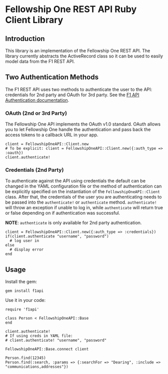 Fellowship One REST API Ruby Client Library
===========================================

Introduction
------------
This library is an implementation of the Fellowship One REST API.  The library currently abstracts the ActiveRecord class so it can be used to easily model data from the F1 REST API.

Two Authentication Methods
--------------------------
The F1 REST API uses two methods to authenticate the user to the API: credentials for 2nd party and OAuth for 3rd party.  See the [F1 API Authentication documentation](http://developer.fellowshipone.com/docs/v1/Util/AuthDocs.help).

### OAuth (2nd or 3rd Party)

The Fellowship One API implements the OAuth v1.0 standard.  OAuth allows you to let Fellowship One handle the authentication and pass back the access tokens to a callback URL in your app.

    client = FellowshipOneAPI::Client.new
    # To be explicit: client = FellowshipOneAPI::Client.new({:auth_type => :oauth})
    client.authenticate!

### Credentials (2nd Party)

To authenticate against the API using credentials the default can be changed in the YAML configuration file or the method of authentication can be explicitly specified on the instantiation of the `FellowshipOneAPI::Client` class.  After that, the credentials of the user you are authenticating needs to be passed into the `authenticate!` or `authenticate` method. `authenticate!` will throw an exception if unable to log in, while `authenticate` will return true or false depending on if authentication was successful.

**NOTE**: `authenticate` is only available for 2nd party authentication.

    client = FellowshipOneAPI::Client.new({:auth_type => :credentials})
    if(client.authenticate "username", "password")
      # log user in
    else
      # display error
    end

Usage
-----
Install the gem:

    gem install f1api

Use it in your code:

    require 'f1api'

    class Person < FellowshipOneAPI::Base
    end

    client.authenticate!
    # If using creds in YAML file:
    # client.authenticate! "username", "password"

    FellowshipOneAPI::Base.connect client

    Person.find(12345)
    Person.find(:search, :params => {:searchFor => "Dearing", :include => "communications,addresses"})

